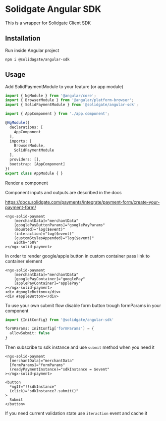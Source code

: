 # Solidgate Angular SDK

This is a wrapper for Solidgate Client SDK

## Installation

Run inside Angular project

```
npm i @solidagate/angular-sdk
``` 

## Usage
Add SolidPaymentModule to your feature (or app module)
```typescript
import { NgModule } from '@angular/core';
import { BrowserModule } from '@angular/platform-browser';
import { SolidPaymentModule } from '@solidgate/angular-sdk';

import { AppComponent } from './app.component';

@NgModule({
  declarations: [
    AppComponent
  ],
  imports: [
    BrowserModule,
    SolidPaymentModule
  ],
  providers: [],
  bootstrap: [AppComponent]
})
export class AppModule { }
```

Render a component

Component inputs and outputs are described in the docs

https://docs.solidgate.com/payments/integrate/payment-form/create-your-payment-form/

```angular2html
<ngx-solid-payment
    [merchantData]="merchantData"
    [googlePayButtonParams]="googlePayParams"
    (mounted)="log($event)"
    (interaction)="log($event)"
    (customStylesAppended)="log($event)"
    width="50%"
></ngx-solid-payment>
```

In order to render google/apple button in custom container pass link to container element

```angular2html
<ngx-solid-payment
    [merchantData]="merchantData"
    [googlePayContainer]="googlePay"
    [applePayContainer]="applePay"
></ngx-solid-payment>
<div #googleButton></div>
<div #appleButton></div>
```

To use your own submit flow disable form button trough formParams in your component

```typescript
import {InitConfig} from '@solidgate/angular-sdk'

formParams: InitConfig['formParams'] = {
  allowSubmit: false
}
```

Then subscribe to sdk instance and use `submit` method when you need it

```angular2html
<ngx-solid-payment
  [merchantData]="merchantData"
  [formParams]="formParams"
  (readyPaymentInstance)="sdkInstance = $event"
></ngx-solid-payment>

<button 
  *ngIf="!!sdkInstance" 
  (click)="sdkInstance?.submit()"
>
  Submit
</button>
```

If you need current validation state use `iteraction` event and cache it

